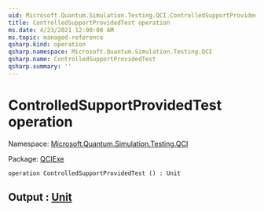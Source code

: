 ```yaml
---
uid: Microsoft.Quantum.Simulation.Testing.QCI.ControlledSupportProvidedTest
title: ControlledSupportProvidedTest operation
ms.date: 4/23/2021 12:00:00 AM
ms.topic: managed-reference
qsharp.kind: operation
qsharp.namespace: Microsoft.Quantum.Simulation.Testing.QCI
qsharp.name: ControlledSupportProvidedTest
qsharp.summary: ''
---
```


# ControlledSupportProvidedTest operation

Namespace: [Microsoft.Quantum.Simulation.Testing.QCI](xref:Microsoft.Quantum.Simulation.Testing.QCI)

Package: [QCIExe](https://nuget.org/packages/QCIExe)




```qsharp
operation ControlledSupportProvidedTest () : Unit
```


## Output : [Unit](xref:microsoft.quantum.qsharp.valueliterals#unit-literal)

